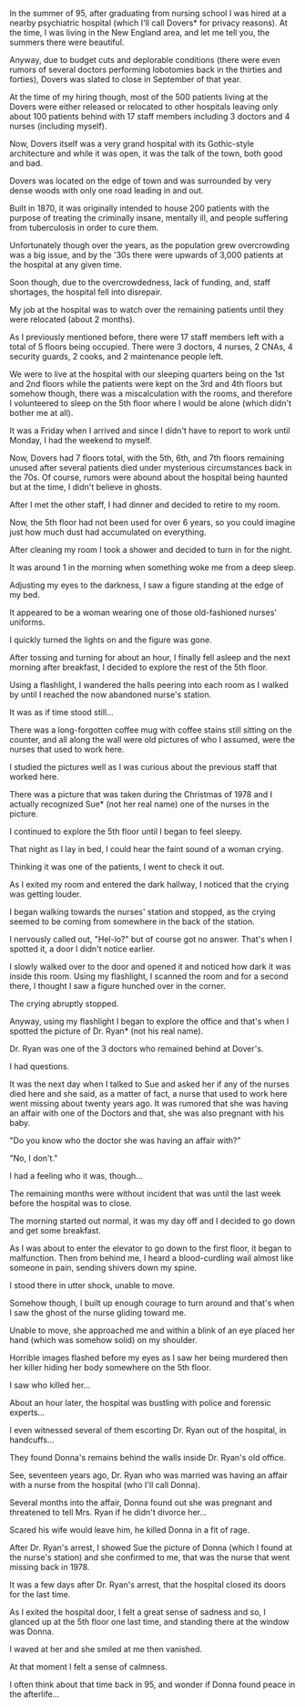 In the summer of 95, after graduating from nursing school I was hired at a nearby psychiatric hospital (which I'll call Dovers* for privacy reasons). At the time, I was living in the New England area, and let me tell you, the summers there were beautiful.

Anyway, due to budget cuts and deplorable conditions (there were even rumors of several doctors performing lobotomies back in the thirties and forties), Dovers was slated to close in September of that year.

At the time of my hiring though, most of the 500 patients living at the Dovers were either released or relocated to other hospitals leaving only about 100 patients behind with 17 staff members including 3 doctors and 4 nurses (including myself).

Now, Dovers itself was a  very grand hospital with its Gothic-style architecture and while it was open, it was the talk of the town, both good and bad.

Dovers was located on the edge of town and was surrounded by very dense woods with only one road leading in and out. 

Built in 1870, it was originally intended to house 200 patients with the purpose of treating the criminally insane, mentally ill, and people suffering from tuberculosis in order to cure them.

Unfortunately though over the years, as the population grew overcrowding was a big issue, and by the '30s there were upwards of 3,000 patients at the hospital at any given time.

Soon though, due to the overcrowdedness, lack of funding, and, staff shortages, the hospital fell into disrepair.

My job at the hospital was to watch over the remaining patients until they were relocated (about 2 months). 

As I previously mentioned before, there were 17 staff members left with a total of 5 floors being occupied. There were 3 doctors, 4 nurses, 2 CNAs, 4 security guards, 2 cooks, and 2 maintenance people left.

We were to live at the hospital with our sleeping quarters being on the 1st and 2nd floors while the patients were kept on the 3rd and 4th floors but somehow though, there was a miscalculation with the rooms, and therefore I volunteered to sleep on the 5th floor where I would be alone (which didn't bother me at all).

It was a Friday when I arrived and since I didn't have to report to work until Monday, I had the weekend to myself.

Now, Dovers had 7 floors total, with the 5th, 6th, and 7th floors remaining unused after several patients died under mysterious circumstances back in the 70s. Of course, rumors were abound about the hospital being haunted but at the time, I didn't believe in ghosts.

After I met the other staff, I had dinner and decided to retire to my room.

Now, the 5th floor had not been used for over 6 years, so you could imagine just how much dust had accumulated on everything.

After cleaning my room I took a shower and decided to turn in for the night.

It was around 1 in the morning when something woke me from a deep sleep.

Adjusting my eyes to the darkness, I saw a figure standing at the edge of my bed.

It appeared to be a woman wearing one of those old-fashioned nurses' uniforms.

I quickly turned the lights on and the figure was gone.

After tossing and turning for about an hour, I finally fell asleep and the next morning after breakfast, I decided to explore the rest of the 5th floor.


Using a flashlight, I wandered the halls peering into each room as I walked by until I reached the now abandoned nurse's station. 

It was as if time stood still... 

There was a long-forgotten coffee mug with coffee stains still sitting on the counter, and all along the wall were old pictures of who I assumed, were the nurses that used to work here.

I studied the pictures well as I was curious about the previous staff that worked here.

There was a picture that was taken during the Christmas of 1978 and I actually recognized Sue* (not her real name) one of the nurses in the picture.

I continued to explore the 5th floor until I began to feel sleepy.

That night as I lay in bed, I could hear the faint sound of a woman crying.

Thinking it was one of the patients, I went to check it out.

As I exited my room and entered the dark hallway, I noticed that the crying was getting louder.

I began walking towards the nurses' station and stopped, as the crying seemed to be coming from somewhere in the back of the station.

I nervously called out, "Hel-lo?" but of course got no answer. That's when I spotted it, a door I didn't notice earlier.

I slowly walked over to the door and opened it and noticed how dark it was inside this room. Using my flashlight, I scanned the room and for a second there, I thought I saw a figure hunched over in the corner.

The crying abruptly stopped.

Anyway, using my flashlight I began to explore the office and that's when I spotted the picture of Dr. Ryan* (not his real name).

Dr. Ryan was one of the 3 doctors who remained behind at Dover's.

I had questions.

It was the next day when I talked to Sue and asked her if any of the nurses died here and she said, as a matter of fact, a nurse that used to work here went missing about twenty years ago. It was rumored that she was having an affair with one of the Doctors and that, she was also pregnant with his baby.

"Do you know who the doctor she was having an affair with?"

"No, I don't."

I had a feeling who it was, though...

The remaining months were without incident that was until the last week before the hospital was to close.

The morning started out normal, it was my day off and I decided to go down and get some breakfast.

As I was about to enter the elevator to go down to the first floor, it began to malfunction. Then from behind me, I heard a blood-curdling wail almost like someone in pain, sending shivers down my spine.

I stood there in utter shock, unable to move.

Somehow though, I built up enough courage to turn around and that's when I saw the ghost of the nurse gliding toward me.

Unable to move, she approached me and within a blink of an eye placed her hand (which was somehow solid) on my shoulder.

Horrible images flashed before my eyes as I saw her being murdered then her killer hiding her body somewhere on the 5th floor.

I saw who killed her...

About an hour later, the hospital was bustling with police and forensic experts... 

I even witnessed several of them escorting Dr. Ryan out of the hospital, in handcuffs...

They found Donna's remains behind the walls inside Dr. Ryan's old office.

See, seventeen years ago, Dr. Ryan who was married was having an affair with a nurse from the hospital (who I'll call Donna). 

Several months into the affair, Donna found out she was pregnant and threatened to tell Mrs. Ryan if he didn't divorce her... 

Scared his wife would leave him, he killed Donna in a fit of rage.

After Dr. Ryan's arrest, I showed Sue the picture of Donna (which I found at the nurse's station) and she confirmed to me, that was the nurse that went missing back in 1978.

It was a few days after Dr. Ryan's arrest, that the hospital closed its doors for the last time. 

As I exited the hospital door, I felt a great sense of sadness and so, I glanced up at the 5th floor one last time, and standing there at the window was Donna. 

I waved at her and she smiled at me then vanished.

At that moment I felt a sense of calmness.

I often think about that time back in 95, and wonder if Donna found peace in the afterlife...